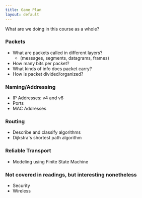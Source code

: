 ```yaml
---
title: Game Plan
layout: default
---
```


What are we doing in this course as a whole?

### Packets

- What are packets called in different layers?
  - (messages, segments, datagrams, frames)
- How many bits per packet?
- What kinds of info does packet carry?
- How is packet divided/organized?

### Naming/Addressing

- IP Addresses: v4 and v6
- Ports
- MAC Addresses

### Routing

- Describe and classify algorithms
- Dijkstra's shortest path algorithm

### Reliable Transport

- Modeling using Finite State Machine

### Not covered in readings, but interesting nonetheless

- Security
- Wireless

